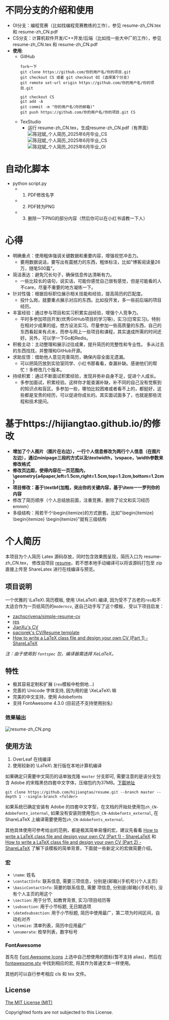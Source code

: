 # 不同分支的介绍和使用
- OI分支：编程竞赛（比如找编程竞赛教练的工作），参见 resume-zh_CN.tex 和 resume-zh_CN.pdf
- CS分支：计算机软件开发/C++开发/后端（比如找一些大中厂的工作），参见 resume-zh_CN.tex 和 resume-zh_CN.pdf
- **使用**:
  - GitHub
    ````
    fork一下
    git clone https://github.com/你的用户名/你的项目.git
    git checkout CS 或者 git checkout OI (选择某个分支)
    git remote set-url origin https://github.com/你的用户名/你的项目.git

    git checkout CS
    git add -A
    git commit -m "你的用户名(你的邮箱)"
    git push https://github.com/你的用户名/你的项目.git CS
    ````
  - TexStudio
    - 运行 resume-zh_CN.tex，生成resume-zh_CN.pdf（有界面）
![陈冠斌_个人简历_2025年6月毕业_CS](陈冠斌_个人简历_2025年6月毕业_CS_Page1.png)
![陈冠斌_个人简历_2025年6月毕业_CS](陈冠斌_个人简历_2025年6月毕业_CS_Page2.png)
![陈冠斌_个人简历_2025年6月毕业_OI](陈冠斌_个人简历_2025年6月毕业_OI.png)

# 自动化脚本
- python script.py
  - 1. PDF修改名字
  - 2. PDF转为PNG
  - 3. 删除一下PNG的部分内容（然后你可以在小红书请教一下人）

# 心得
- 明确重点：使用粗体强调关键数据和重要内容，增强视觉冲击力。 
  - 要用数据说话，要写出有震撼力的东西，粗体标注，比如"博客阅读量26万，随笔500篇"。
- 简洁表达：避免冗长句子，确保信息传达清晰有力。
  - 一些比较长的语句，说实话，可能你感觉自己很有感觉，但是可能看的人不care，尽量不重要的地方凝练一下。
- 针对性强：根据目标职位展示相关技能和经验，提高简历的匹配度。
  - 投什么岗，就要重点展示对应的东西。比如投开发，多一些前后端的项目经历。
- 丰富经验：通过参与项目和实习积累实战经验，增强个人竞争力。
  - 平时多参加项目开发(优秀GitHub项目的学习等)，实习(日常实习)。特别在相对少成果的组，想方设法实习。尽量参加一些高质量的东西，自己的东西看起来有点水，而参与网上一些项目和课程，其实速成所需的时间还好。另外，可以学一下Go和Redis。
- 积极主动：主动整理和展示过往成果，提升简历的完整性和专业性。
  多从过去的东西找找，并整理和GitHub开源。
- 求助反馈：借助他人意见完善简历，确保内容全面无遗漏。
  - 可以把简历放到实验室同学、小红书那看看，查漏补缺。感谢他们的帮忙！多修改几个版本。
- 持续积累：通过不断面试积累经验，发现并弥补自身不足，促进个人成长。
  - 多参加面试，积累经验。这样你才能查漏补缺，补不同的自己没有觉察到的知识点和盲区。多参加一些，哪怕比较困难或者看不上的，都挺好，这些都是宝贵的经历，可以促进你成长的。其实面试面多了，也就是那些流程和技术提问。

# 基于https://hijiangtao.github.io/的修改

- **增加了个人图片（图片在右边），一行个人信息修改为两行个人信息（在图片左边），通过minipage三段的方式以及\textwidth，\vspace，\width参数来修改格式**
- **修改页边距，使得内容在一页范围内，\geometry{a4paper,left=1.5cm,right=1.5cm,top=1.2cm,bottom=1.2cm}**
- **项目修改：基于\textbf{加粗，突出你的关键内容，基于\item一一罗列你的内容**
- 修改了简历顺序（个人总结放前面，注重竞赛，删除了论文和实习经历emmm）
- 多级结构：用若干个\begin{itemize}的方式嵌套。比如"\begin{itemize} \begin{itemize} \begin{itemize}"就有三级结构



# 个人简历

本项目为个人简历 Latex 源码存放，同时包含效果图呈现，简历入口为 resume-zh_CN.tex， 修改自项目 [resume](https://github.com/billryan/resume/)，若不想本地手动编译可以将该源码打包至 zip 直接上传至 ShareLatex 进行在线编译与预览。

## 项目说明

一个优雅的 \LaTeX\ 简历模板, 使用 \XeLaTeX\ 编译, 因为受不了古老的`res`和不太适合作为一页纸简历的`moderncv`, 遂自己动手写了这个模板， 受以下项目启发：

- [zachscrivena/simple-resume-cv](https://github.com/zachscrivena/simple-resume-cv)
- [res](https://www.ctan.org/pkg/res)
- [JianXu's CV](http://www.jianxu.net/en/files/JianXu_CV.pdf)
- [paciorek's CV/Resume template](http://www.stat.berkeley.edu/~paciorek/computingTips/Latex_template_creating_CV_.html)
- [How to write a LaTeX class file and design your own CV (Part 1) - ShareLaTeX](https://www.sharelatex.com/blog/2011/03/27/how-to-write-a-latex-class-file-and-design-your-own-cv.html)

*注：由于使用到 `fontspec` 包，编译器需选择 XeLaTeX。*

## 特性

- 极其容易定制和扩展 (`res`模板中枪倒地...)
- 完善的 Unicode 字体支持, 因为用的是 \XeLaTeX\ 嘛
- 完美的中文支持，使用 Adobefonts
- 支持 FontAwesome 4.3.0 (目前还不支持使用别名)

### 效果输出

![resume-zh_CN.png](./resume.preview.png)

## 使用方法

1. OverLeaf 在线编译
2. 使用较新的 \LaTeX\ 发行版在本地计算机编译

如果确定只需要中文简历的话单独克隆 `master` 分支即可, 需要注意的是该分支包含 Adobe 的宋楷黑仿四套中文字体，压缩包约为37MB。[下载地址](https://github.com/hijiangtao/resume/releases)

```
git clone https://github.com/hijiangtao/resume.git --branch master --depth 1 --single-branch <folder>
```

如果系统已确定安装有 Adobe 的四套中文字型，在文档的开始处使用包`zh_CN-Adobefonts_internal`, 如果没有安装则使用包`zh_CN-Adobefonts_external`, 在 ShareLaTeX 上编译需要使用包`zh_CN-Adobefonts_external`.

其他具体使用可参考给出的范例，都是极其简单易懂的宏，建议先看看 [How to write a LaTeX class file and design your own CV (Part 1) - ShareLaTeX](https://www.sharelatex.com/blog/2011/03/27/how-to-write-a-latex-class-file-and-design-your-own-cv.html) 和 [How to write a LaTeX class file and design your own CV (Part 2) - ShareLaTeX](https://www.sharelatex.com/blog/2013/06/28/how-to-write-a-latex-class-file-and-design-your-own-cv.html) 了解下该模板的简单背景，下面就一些新定义的宏做简要介绍。

### 宏

- `\name`: 姓名
- `\contactInfo`: 联系信息, 需要三项信息，分别是{邮箱}{手机号}{个人主页}
- `\basicContactInfo`: 简要的联系信息, 需要 项信息, 分别是{邮箱}{手机号}, 没有个人主页的用这个
- `\section`: 用于分节, 如教育背景, 实习/项目经历等
- `\subsection`: 用于小节标题, 无日期选项
- `\datedsubsection`: 用于小节标题, 简历中使用最广，第二项为时间区间，自动右对齐
- `\itemize`: 清单列表，简历中应用最广
- `\enumerate`: 枚举列表，数字标号

### FontAwesome

首先在 [Font Awesome Icons](http://fortawesome.github.io/Font-Awesome/icons/) 上选中自己想使用的图标(暂不支持 alias)，然后在 [fontawesome.sty](https://github.com/billryan/resume/blob/zh_CN/fontawesome.sty) 中找到相应的宏, 将其作为普通文本一样使用。

其他的可以自行参考相应 cls 和 tex 文件。

## License

[The MIT License (MIT)](http://opensource.org/licenses/MIT)

Copyrighted fonts are not subjected to this License.
